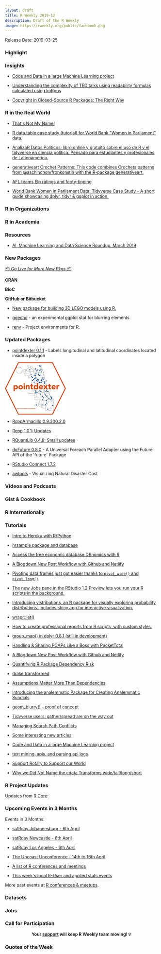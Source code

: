 ```yaml
---
layout: draft
title: R Weekly 2019-12
description: Draft of the R Weekly
image: https://rweekly.org/public/facebook.png
---
```


Release Date: 2019-03-25


###  Highlight



### Insights

+ [Code and Data in a large Machine Learning project](https://edwinth.github.io/multiperson-project/)



+ [Understanding the complexity of TED talks using readability formulas calculated using koRpus](https://www.granvillematheson.com/post/tedreadability/)


+ [Copyright in Closed-Source R Packages: The Right Way](https://unconj.ca/blog/copyright-in-closed-source-r-packages-the-right-way.html)


### R in the Real World

+ [That's Not My Name!](http://adfi.gitlab.io/2019/03/15/thats-not-my-name/)

+ [R data.table case study (tutorial) for World Bank "Women in Parliament" data.](https://github.com/saghirb/WiP-rdatatable)


+ [AnalizaR Datos Políticos: libro online y gratuito sobre el uso de R y el tidyverse en ciencia política. Pensado para estudiantes y profesionales de Latinoamérica.](https://arcruz0.github.io/libroadp/)


+ [generativeart Crochet Patterns: This code combines Crochets patterns from @aschinchon/fronkonstin with the R-package generativeart. ](https://github.com/cutterkom/generativeart-crochet-patterns)

+ [AFL teams Elo ratings and footy-tipping](http://freerangestats.info/blog/2019/03/23/afl-elo)


+ [World Bank Women in Parliament Data: Tidyverse Case Study - A short guide showcasing dplyr, tidyr & ggplot in action.](https://github.com/saghirb/WiP-tidyverse)



###  R in Organizations



###  R in Academia



###  Resources


+ [AI, Machine Learning and Data Science Roundup: March 2019](https://blog.revolutionanalytics.com/2019/03/airoundup-march-2019.html)


###  New Packages

<p class="added-hostname"><a href="https://rweekly.org/live" target="_blank" class="externalLink">📦 <i>Go Live for More New Pkgs</i> 📦</a></p>

**CRAN**



**BioC**



**GitHub or Bitbucket**

+ [New package for building 3D LEGO models using R.](https://github.com/ryantimpe/brickr)


+ [ggecho](https://coolbutuseless.github.io/2019/03/22/ggecho-an-experimental-ggplot-stat-for-blurring-elements/)  - an experimental ggplot stat for blurring elements

+ [renv](https://github.com/rstudio/renv) - Project environments for R.


### Updated Packages


+ [pointdexter  0.1.1](https://github.com/cenuno/pointdexter/issues/2) - Labels longitudinal and latitudinal coordinates located inside a polygon


<a href="https://cenuno.github.io/pointdexter/">
<img src="https://github.com/cenuno/pointdexter/raw/master/man/figures/logo.png" align="middle" width="200"/>
</a>

+ [RcppArmadillo 0.9.300.2.0](http://dirk.eddelbuettel.com/blog/2019/03/22#rcpparmadillo_0.9.300.2.0)


+ [Rcpp 1.0.1: Updates](http://dirk.eddelbuettel.com/blog/2019/03/17#rcpp_1.0.1)


+ [RQuantLib 0.4.8: Small updates](http://dirk.eddelbuettel.com/blog/2019/03/17#rquantlib_0.4.8)

+ [doFuture  0.8.0](https://cran.r-project.org/package=doFuture) - A Universal Foreach Parallel Adapter using the Future API of the 'future' Package

+ [RStudio Connect 1.7.2](https://blog.rstudio.com/2019/03/22/announcing-rstudio-connect-1-7-2/)


+ [awtools](https://austinwehrwein.com/data-visualization/awtoolsdisaster/) - Visualizing Natural Disaster Cost


###  Videos and Podcasts



### Gist & Cookbook



### R Internationally



###  Tutorials

+ [Intro to Heroku with R/Python](https://meysubb.github.io/sports%20analytics/2019/03/14/Heroku/)


+ [hrsample package and database](http://harry.ahlas.com/2019/03/17/hrsample-database/index.html)

+ [Access the free economic database DBnomics with R ](https://macro.nomics.world/article/2019-03/rdbnomics-tutorial/)

+ [A Blogdown New Post Workflow with Github and Netlify](https://www.garrickadenbuie.com/blog/blogdown-netlify-new-post-workflow/)

+ [Pivoting data frames just got easier thanks to `pivot_wide()` and `pivot_long()`](https://www.brodrigues.co/blog/2019-03-20-pivot/)

+ [The new Jobs pane in the RStudio 1.2 Preview lets you run your R scripts in the background.](https://blog.rstudio.com/2019/03/14/rstudio-1-2-jobs/)



+ [Introducing vistributions, an R package for visually exploring probability distributions. Includes shiny app for interactive visualization.](https://blog.rsquaredacademy.com/introducting-vistributions/)



+ [wrapr::let()](http://www.win-vector.com/blog/2019/03/wraprlet/)


+ [How to create professional reports from R scripts, with custom styles.](https://jozefhajnala.gitlab.io/r/r913-spin-with-style/)

+ [group_map() in dplyr 0.8.1 (still in development)](https://coolbutuseless.github.io/2019/03/17/group_map-in-dplyr-0.8.1-still-in-development/)

+ [Handling & Sharing PCAPs Like a Boss with PacketTotal](https://rud.is/b/2019/03/17/handling-sharing-pcaps-like-a-boss-with-packettotal/)



+ [A Blogdown New Post Workflow with Github and Netlify](https://www.garrickadenbuie.com/blog/blogdown-netlify-new-post-workflow/)

+ [Quantifying R Package Dependency Risk](http://www.win-vector.com/blog/2019/03/quantifying-r-package-dependency-risk/)

+ [drake transformed](https://ropensci.org/technotes/2019/03/18/drake-700/)


+ [Assumptions Matter More Than Dependencies](https://rud.is/b/2019/03/19/assumptions-matter-more-than-dependencies/)

+ [Introducing the analemmatic Package for Creating Analemmatic Sundials](https://coolbutuseless.github.io/2019/03/19/introducing-the-analemmatic-package-for-creating-analemmatic-sundials/)

+ [geom_blurry() - proof of concept](https://coolbutuseless.github.io/2019/03/19/geom_blurry-proof-of-concept/)


+ [Tidyverse users: gather/spread are on the way out](http://www.win-vector.com/blog/2019/03/tidyverse-users-gather-spread-are-on-the-way-out/)


+ [Managing Search Path Conflicts](http://feeds.feedburner.com/Blog/public/2019/03/19/managing-search-path-conflicts/)


+ [Some interesting new articles](http://ronaldrichman.co.za/2019/03/20/some-interesting-new-articles/)

+ [Code and Data in a large Machine Learning project](https://edwinth.github.io/multiperson-project/)

+ [text mining, apis, and parsing api logs](https://recology.info/2019/03/apis-text-mining-logs/)

+ [Support Rotary to Support our World](http://www.win-vector.com/blog/2019/03/support-rotary-to-support-our-world/)

+ [Why we Did Not Name the cdata Transforms wide/tall/long/short](http://www.win-vector.com/blog/2019/03/why-we-did-not-name-the-cdata-transforms-wide-tall-long-short/)

<!--<div class="post-more-begi
n></div><div class="post-more-end"></div>-->

###  R Project Updates

Updates from [R Core](http://developer.r-project.org/blosxom.cgi/R-devel/NEWS):


###  Upcoming Events in 3 Months

Events in 3 Months:

+ [satRday Johannesburg - 6th April](https://joburg2019.satrdays.org/)

+ [satRday Newcastle - 6th April](https://newcastle2019.satrdays.org/)

+ [satRday Los Angeles - 6th April](https://losangeles2019.satrdays.org/)

+ [The Uncoast Unconference - 14th to 16th April](http://uuconf.rbind.io/)

+ [A list of R conferences and meetings](https://jumpingrivers.github.io/meetingsR/events.html)

+ [This week's local R-User and applied stats events](https://community.rstudio.com/c/irl)

More past events at [R conferences & meetups](https://conf.rweekly.org).

### Datasets




### Jobs




###  Call for Participation


<p class="hide-support added-hostname support-rweekly" style="text-align: center;font-weight: bold;">Your <a class="non-visited externalLink" href="https://www.patreon.com/rweekly" onclick="pas(this)">support</a> will keep R Weekly team moving! 💡</p>

###  Quotes of the Week
